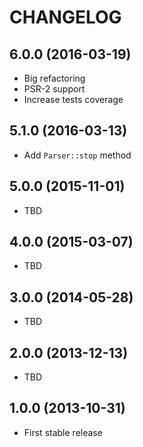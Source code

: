 CHANGELOG
=========

## 6.0.0 (2016-03-19)
* Big refactoring
* PSR-2 support
* Increase tests coverage

## 5.1.0 (2016-03-13)
* Add `Parser::stop` method

## 5.0.0 (2015-11-01)
* TBD

## 4.0.0 (2015-03-07)
* TBD

## 3.0.0 (2014-05-28)
* TBD

## 2.0.0 (2013-12-13)
* TBD

## 1.0.0 (2013-10-31)
* First stable release
